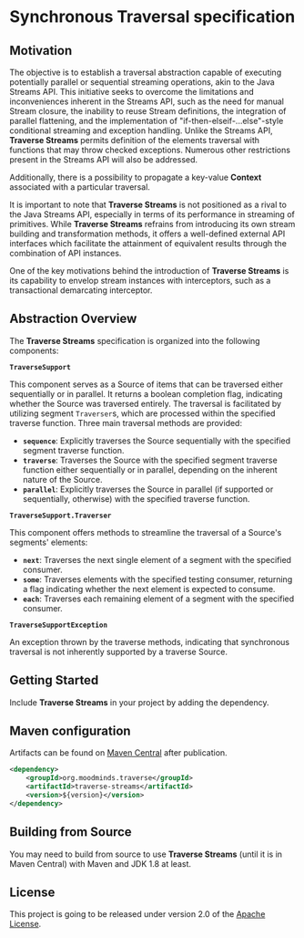 # Synchronous Traversal specification

## Motivation

The objective is to establish a traversal abstraction capable of executing potentially parallel or sequential streaming
operations, akin to the Java Streams API. This initiative seeks to overcome the limitations and inconveniences inherent
in the Streams API, such as the need for manual Stream closure, the inability to reuse Stream definitions, the integration
of parallel flattening, and the implementation of "if-then-elseif-...else"-style conditional streaming and exception handling.
Unlike the Streams API, **Traverse Streams** permits definition of the elements traversal with functions that may throw
checked exceptions. Numerous other restrictions present in the Streams API will also be addressed.

Additionally, there is a possibility to propagate a key-value **Context** associated with a particular traversal.

It is important to note that **Traverse Streams** is not positioned as a rival to the Java Streams API, especially in terms of its
performance in streaming of primitives. While **Traverse Streams** refrains from introducing its own stream building and transformation
methods, it offers a well-defined external API interfaces which facilitate the attainment of equivalent results through the combination
of API instances.

One of the key motivations behind the introduction of **Traverse Streams** is its capability to envelop stream instances with interceptors,
such as a transactional demarcating interceptor.


## Abstraction Overview

The **Traverse Streams** specification is organized into the following components:

**`TraverseSupport`**

This component serves as a Source of items that can be traversed either sequentially or in parallel. It returns
a boolean completion flag, indicating whether the Source was traversed entirely. The traversal is facilitated
by utilizing segment `Traverser`s, which are processed within the specified traverse function. Three main traversal
methods are provided:

* **`sequence`**: Explicitly traverses the Source sequentially with the specified segment traverse function.
* **`traverse`**: Traverses the Source with the specified segment traverse function either sequentially or in parallel,
  depending on the inherent nature of the Source.
* **`parallel`**: Explicitly traverses the Source in parallel (if supported or sequentially, otherwise) with the specified
  traverse function.

**`TraverseSupport.Traverser`**

This component offers methods to streamline the traversal of a Source's segments' elements:

* **`next`**: Traverses the next single element of a segment with the specified consumer.
* **`some`**: Traverses elements with the specified testing consumer, returning a flag indicating whether the next
  element is expected to consume.
* **`each`**: Traverses each remaining element of a segment with the specified consumer.

**`TraverseSupportException`**

An exception thrown by the traverse methods, indicating that synchronous traversal is not inherently supported by a traverse Source.

## Getting Started

Include **Traverse Streams** in your project by adding the dependency.

## Maven configuration

Artifacts can be found on [Maven Central](https://search.maven.org/) after publication.

```xml
<dependency>
    <groupId>org.moodminds.traverse</groupId>
    <artifactId>traverse-streams</artifactId>
    <version>${version}</version>
</dependency>
```

## Building from Source

You may need to build from source to use **Traverse Streams** (until it is in Maven Central) with Maven and JDK 1.8 at least.

## License
This project is going to be released under version 2.0 of the [Apache License][l].

[l]: https://www.apache.org/licenses/LICENSE-2.0